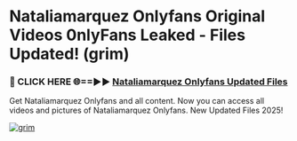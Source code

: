 # Nataliamarquez Onlyfans Original Videos 0nlyFans Leaked - Files Updated! (grim)

<h3>🔴 CLICK HERE 🌐==►► <a href="https://tinyurl.com/2m67pmp6" rel="nofollow">Nataliamarquez Onlyfans Updated Files</a></h3>

Get Nataliamarquez Onlyfans and all content. Now you can access all videos and pictures of Nataliamarquez Onlyfans. New Updated Files 2025!

[![grim](https://i.imgur.com/H4QAA4z.gif)](https://tinyurl.com/2m67pmp6)